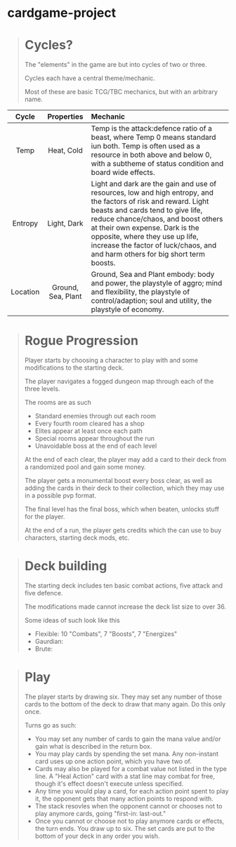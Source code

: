 # cardgame-project
  > # Cycles?
  > The "elements" in the game are but into cycles of two or three.
  >
  > Cycles each have a central theme/mechanic.
  >
  > Most of these are basic TCG/TBC mechanics, but with an arbitrary name.


|Cycle|Properties|Mechanic|
|:---:|:---:|:---|
|Temp|Heat, Cold|Temp is the attack:defence ratio of a beast, where Temp 0 means standard iun both. Temp is often used as a resource in both above and below 0, with a subtheme of status condition and board wide effects.|
|Entropy|Light, Dark|Light and dark are the gain and use of resources, low and high entropy, and the factors of risk and reward. Light beasts and cards tend to give life, reduce chance/chaos, and boost others at their own expense. Dark is the opposite, where they use up life, increase the factor of luck/chaos, and and harm others for big short term boosts.|
|Location|Ground, Sea, Plant|Ground, Sea and Plant embody: body and power, the playstyle of aggro; mind and flexibility, the playstyle of control/adaption; soul and utility, the playstyle of economy.|

> # Rogue Progression
> Player starts by choosing a character to play with and some modifications to the starting deck.
> 
> The player navigates a fogged dungeon map through each of the three levels.
>
> The rooms are as such
> - Standard enemies through out each room
> - Every fourth room cleared has a shop
> - Elites appear at least once each path
> - Special rooms appear throughout the run
> - Unavoidable boss at the end of each level
>
> At the end of each clear, the player may add a card to their deck from a randomized pool and gain some money.
>
> The player gets a monumental boost every boss clear, as well as adding the cards in their deck to their collection, which they may use in a possible pvp format.
>
> The final level has the final boss, which when beaten, unlocks stuff for the player.
>
> At the end of a run, the player gets credits which the can use to buy characters, starting deck mods, etc.

> # Deck building
> The starting deck includes ten basic combat actions, five attack and five defence.
>
> The modifications made cannot increase the deck list size to over 36.
>
> Some ideas of such look like this
> - Flexible: 10 "Combats", 7 "Boosts", 7 "Energizes"
> - Gaurdian: 
> - Brute: 

> # Play
> The player starts by drawing six. They may set any number of those cards to the bottom of the deck to draw that many again. Do this only once.
>
> Turns go as such:
> - You may set any number of cards to gain the mana value and/or gain what is described in the return box.
> - You may play cards by spending the set mana. Any non-instant card uses up one action point, which you have two of.
> - Cards may also be played for a combat value not listed in the type line. A "Heal Action" card with a stat line may combat for free, though it's effect doesn't execute unless specified.
> - Any time you would play a card, for each action point spent to play it, the opponent gets that many action points to respond with.
> - The stack resovles when the opponent cannot or chooses not to play anymore cards, going "first-in: last-out."
> - Once you cannot or choose not to play anymore cards or effects, the turn ends. You draw up to six. The set cards are put to the bottom of your deck in any order you wish.
